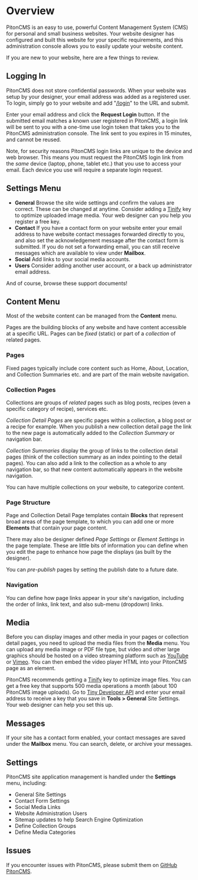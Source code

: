 # Overview

PitonCMS is an easy to use, powerful Content Management System (CMS) for personal and small business websites. Your website designer has configured and built this website for your specific requirements, and this administration console allows you to easily update your website content.

If you are new to your website, here are a few things to review.

## Logging In
PitonCMS does not store confidential passwords. When your website was setup by your designer, your email address was added as a registered user. To login, simply go to your website and add "[/login](/login)" to the URL and submit.

Enter your email address and click the **Request Login** button. If the submitted email matches a known user registered in PitonCMS, a login link will be sent to you with a one-time use login token that takes you to the PitonCMS administration console. The link sent to you expires in 15 minutes, and cannot be reused.

Note, for security reasons PitonCMS login links are unique to the device and web browser. This means you must request the PitonCMS login link from the _same_ device (laptop, phone, tablet etc.) that you use to access your email. Each device you use will require a separate login request.

## Settings Menu
* **General** Browse the site wide settings and confirm the values are correct. These can be changed at anytime. Consider adding a [Tinify](https://tinyjpg.com/) key to optimize uploaded image media. Your web designer can you help you register a free key.
* **Contact** If you have a contact form on your website enter your email address to have website contact messages forwarded directly to you, and also set the acknowledgement message after the contact form is submitted. If you do not set a forwarding email, you can still receive messages which are available to view under **Mailbox**.
* **Social** Add links to your social media accounts.
* **Users** Consider adding another user account, or a back up administrator email address.

And of course, browse these support documents!

## Content Menu
Most of the website content can be managed from the **Content** menu.

Pages are the building blocks of any website and have content accessible at a specific URL. Pages can be *fixed* (static) or part of a *collection* of related pages.

### Pages
Fixed pages typically include core content such as Home, About, Location, and Collection Summaries etc. and are part of the main website navigation.

### Collection Pages
Collections are groups of *related* pages such as blog posts, recipes (even a specific category of recipe), services etc.

*Collection Detail Pages* are specific pages within a collection, a blog post or a recipe for example. When you publish a new collection detail page the link to the new page is automatically added to the *Collection Summary* or navigation bar.

*Collection Summaries* display the group of links to the collection detail pages (think of the collection summary as an index pointing to the detail pages). You can also add a link to the collection as a whole to any navigation bar, so that new content automatically appears in the website navigation.

You can have multiple collections on your website, to categorize content.

### Page Structure
Page and Collection Detail Page templates contain **Blocks** that represent broad areas of the page template, to which you can add one or more **Elements** that contain your page content.

There may also be designer defined *Page Settings* or *Element Settings* in the page template. These are little bits of information you can define when you edit the page to enhance how page the displays (as built by the designer).

You can *pre-publish* pages by setting the publish date to a future date.

### Navigation
You can define how page links appear in your site's navigation, including the order of links, link text, and also sub-menu (dropdown) links.

## Media
Before you can display images and other media in your pages or collection detail pages, you need to upload the media files from the **Media** menu. You can upload any media image or PDF file type, but video and other large graphics should be hosted on a video streaming platform such as [YouTube](https://youtube.com) or [Vimeo](https://vimeo.com/). You can then embed the video player HTML into your PitonCMS page as an element.

PitonCMS recommends getting a [Tinify](https://tinyjpg.com/) key to optimize image files. You can get a free key that supports 500 media operations a month (about 100 PitonCMS image uploads). Go to [Tiny Developer API](https://tinyjpg.com/developers) and enter your email address to receive a key that you save in **Tools > General** Site Settings. Your web designer can help you set this up.

## Messages
If your site has a contact form enabled, your contact messages are saved under the **Mailbox** menu. You can search, delete, or archive your messages.

## Settings
PitonCMS site application management is handled under the **Settings** menu, including:

* General Site Settings
* Contact Form Settings
* Social Media Links
* Website Administration Users
* Sitemap updates to help Search Engine Optimization
* Define Collection Groups
* Define Media Categories

## Issues
If you encounter issues with PitonCMS, please submit them on [GitHub PitonCMS](https://github.com/PitonCMS/Piton/issues).